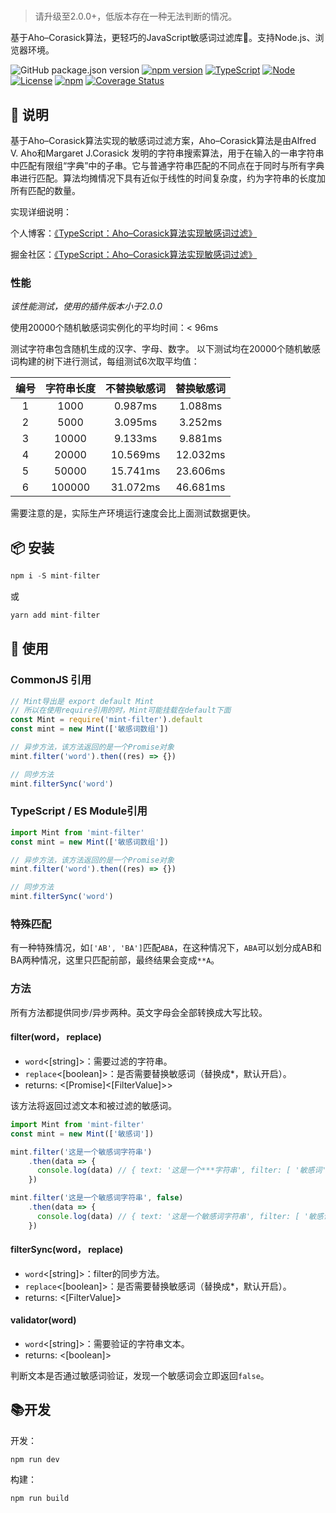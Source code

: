 #

> 请升级至2.0.0+，低版本存在一种无法判断的情况。

基于Aho–Corasick算法，更轻巧的JavaScript敏感词过滤库🚀。支持Node.js、浏览器环境。

![GitHub package.json version](https://img.shields.io/github/package-json/v/ZhelinCheng/mint-filter.svg)
[![npm version](https://img.shields.io/npm/v/mint-filter.svg?style=flat-square)](https://www.npmjs.com/package/mint-filter)
[![TypeScript](https://img.shields.io/badge/TypeScript-%3E%3D3.0-green.svg)](https://www.typescriptlang.org/)
[![Node](https://img.shields.io/badge/Node.js-%3E%3D7.6.0-green.svg)](https://nodejs.org/en/)
[![License](https://img.shields.io/github/license/ZhelinCheng/mint-filter.svg)](https://github.com/ZhelinCheng/mint-filter/blob/master/LICENSE)
[![npm](https://img.shields.io/npm/dm/mint-filter.svg)](https://www.npmjs.com/package/mint-filter)
[![Coverage Status](https://coveralls.io/repos/github/ZhelinCheng/mint-filter/badge.svg?branch=master)](https://coveralls.io/github/ZhelinCheng/mint-filter?branch=master)

## 🎇 说明

基于Aho–Corasick算法实现的敏感词过滤方案，Aho–Corasick算法是由Alfred V. Aho和Margaret J.Corasick 发明的字符串搜索算法，用于在输入的一串字符串中匹配有限组“字典”中的子串。它与普通字符串匹配的不同点在于同时与所有字典串进行匹配。算法均摊情况下具有近似于线性的时间复杂度，约为字符串的长度加所有匹配的数量。

实现详细说明：

个人博客：[《TypeScript：Aho–Corasick算法实现敏感词过滤》](https://zhelin.me/post/47627553bd09576fbdeafc11dc93bfbf/)

掘金社区：[《TypeScript：Aho–Corasick算法实现敏感词过滤》](https://juejin.im/post/5cfa6bb6f265da1b8a4f0ed8)

### 性能

*该性能测试，使用的插件版本小于2.0.0*

使用20000个随机敏感词实例化的平均时间：< 96ms

测试字符串包含随机生成的汉字、字母、数字。
以下测试均在20000个随机敏感词构建的树下进行测试，每组测试6次取平均值：

| 编号         | 字符串长度        |  不替换敏感词  | 替换敏感词 |
| :--------:   | :-----:          | :----:        | :----:    |
| 1            | 1000             |   0.987ms     | 1.088ms   |
| 2            | 5000             |   3.095ms     | 3.252ms   |
| 3            | 10000            |   9.133ms     | 9.881ms   |
| 4            | 20000            |   10.569ms    | 12.032ms  |
| 5            | 50000            |   15.741ms    | 23.606ms  |
| 6            | 100000           |   31.072ms    | 46.681ms  |

需要注意的是，实际生产环境运行速度会比上面测试数据更快。

## 📦 安装

```javascript
npm i -S mint-filter
```

或

```javascript
yarn add mint-filter
```

## 🎉 使用

### CommonJS 引用

```javascript
// Mint导出是 export default Mint
// 所以在使用require引用的时，Mint可能挂载在default下面
const Mint = require('mint-filter').default
const mint = new Mint(['敏感词数组'])

// 异步方法，该方法返回的是一个Promise对象
mint.filter('word').then((res) => {})

// 同步方法
mint.filterSync('word')
```

### TypeScript / ES Module引用

```typescript
import Mint from 'mint-filter'
const mint = new Mint(['敏感词数组'])

// 异步方法，该方法返回的是一个Promise对象
mint.filter('word').then((res) => {})

// 同步方法
mint.filterSync('word')
```

### 特殊匹配

有一种特殊情况，如`['AB', 'BA']`匹配`ABA`，在这种情况下，`ABA`可以划分成AB和BA两种情况，这里只匹配前部，最终结果会变成`**A`。

### 方法

所有方法都提供同步/异步两种。英文字母会全部转换成大写比较。

#### filter(word， replace)

- `word`<[string]>：需要过滤的字符串。
- `replace`<[boolean]>：是否需要替换敏感词（替换成*，默认开启）。
- returns: <[Promise]<[FilterValue]>>

该方法将返回过滤文本和被过滤的敏感词。

```typescript
import Mint from 'mint-filter'
const mint = new Mint(['敏感词'])

mint.filter('这是一个敏感词字符串')
    .then(data => {
      console.log(data) // { text: '这是一个***字符串', filter: [ '敏感词' ], pass: false }
    })

mint.filter('这是一个敏感词字符串', false)
    .then(data => {
      console.log(data) // { text: '这是一个敏感词字符串', filter: [ '敏感词' ], pass: false }
    })
```

#### filterSync(word， replace)

- `word`<[string]>：filter的同步方法。
- `replace`<[boolean]>：是否需要替换敏感词（替换成*，默认开启）。
- returns: <[FilterValue]>

<!-- #### every(word)

- `word`<[string]>：需要验证的字符串文本。
- returns: <[Promise]<[boolean]>>

判断文本是否通过敏感词验证，发现敏感词立即返回`false`，为`true`表示通过验证，没有敏感词。该方法是一个异步方法，将会返回一个Promise对象。

```typescript
import Mint from 'mint-filter'
const mint = new Mint(['敏感词'])

mint.every('这是一个敏感词字符串')
    .then(data => {
      console.log(data) // true
    })
``` -->

#### validator(word)

- `word`<[string]>：需要验证的字符串文本。
- returns: <[boolean]>

判断文本是否通过敏感词验证，发现一个敏感词会立即返回`false`。

## 📚开发

开发：

```shell
npm run dev
```

构建：

```shell
npm run build
```
